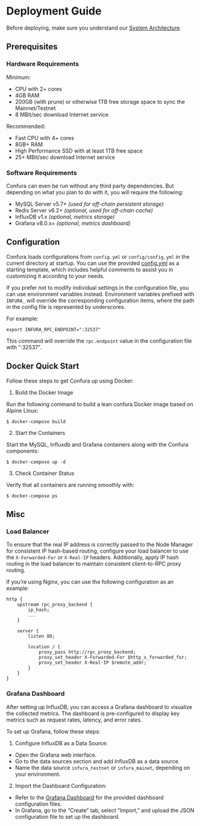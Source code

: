 
# Deployment Guide

Before deploying, make sure you understand our [System Architecture](ARCHITECTURE.md).

## Prerequisites

### Hardware Requirements

Minimum:

* CPU with 2+ cores
* 4GB RAM
* 200GB (with prune) or otherwise 1TB free storage space to sync the Mainnet/Testnet
* 8 MBit/sec download Internet service

Recommended:

* Fast CPU with 4+ cores
* 8GB+ RAM
* High Performance SSD with at least 1TB free space
* 25+ MBit/sec download Internet service

### Software Requirements

Confura can even be run without any third party dependencies. But depending on what you plan to do with it, you will require the following:

* MySQL Server v5.7+ *(used for off-chain persistent storage)*
* Redis Server v6.2+ *(optional, used for off-chain cache)*
* InfluxDB v1.x *(optional, metrics storage)*
* Grafana v8.0.x+ *(optional, metrics dashboard)*

## Configuration

Confura loads configurations from `config.yml` or `config/config.yml` in the current directory at startup. You can use the provided [config.yml](../config/config.yml) as a starting template, which includes helpful comments to assist you in customizing it according to your needs.

If you prefer not to modify individual settings in the configuration file, you can use environment variables instead. Environment variables prefixed with `INFURA_` will override the corresponding configuration items, where the path in the config file is represented by underscores.

For example:

```shell
export INFURA_RPC_ENDPOINT=":32537"
```

This command will override the `rpc.endpoint` value in the configuration file with ":32537".

## Docker Quick Start

Follow these steps to get Confura up using Docker:

1. Build the Docker Image

Run the following command to build a lean confura Docker image based on Alpine Linux:

```shell
$ docker-compose build
```

2. Start the Containers

Start the MySQL, Influxdb and Grafana containers along with the Confura components:

```shell
$ docker-compose up -d
```

3. Check Container Status

Verify that all containers are running smoothly with:

```shell
$ docker-compose ps
```

## Misc

### Load Balancer

To ensure that the real IP address is correctly passed to the Node Manager for consistent IP hash-based routing, configure your load balancer to use the `X-Forwarded-For` or `X-Real-IP` headers. Additionally, apply IP hash routing in the load balancer to maintain consistent client-to-RPC proxy routing.

If you’re using Nginx, you can use the following configuration as an example:

```nginx
http {
    upstream rpc_proxy_backend {
        ip_hash;  
        ...
    }

    server {
        listen 80;

        location / {
            proxy_pass http://rpc_proxy_backend;
            proxy_set_header X-Forwarded-For $http_x_forwarded_for;
            proxy_set_header X-Real-IP $remote_addr;
        }
    }
}
```

### Grafana Dashboard

After setting up InfluxDB, you can access a Grafana dashboard to visualize the collected metrics. The dashboard is pre-configured to display key metrics such as request rates, latency, and error rates.

To set up Grafana, follow these steps:

1.	Configure InfluxDB as a Data Source:
- Open the Grafana web interface.
- Go to the data sources section and add InfluxDB as a data source.
- Name the data source `infura_testnet` or `infura_mainet`, depending on your environment.

2. Import the Dashboard Configuration:
- Refer to the [Grafana Dashboard](../grafana/README.md) for the provided dashboard configuration files.
- In Grafana, go to the “Create” tab, select “Import,” and upload the JSON configuration file to set up the dashboard.

